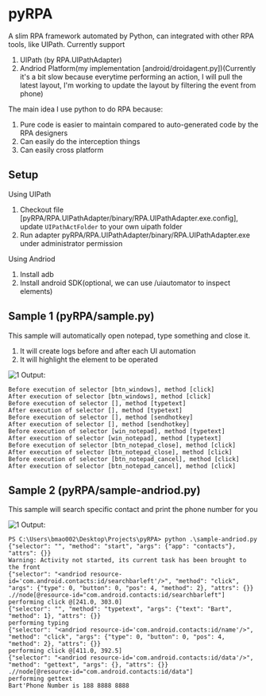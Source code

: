 # pyRPA
A slim RPA framework automated by Python, can integrated with other RPA tools, like UIPath. Currently support
1. UIPath (by RPA.UIPathAdapter)
2. Andriod Platform(my implementation [android/droidagent.py])(Currently it's a bit slow because everytime performing an action, I will pull the latest layout, I'm working to update the layout by filtering the event from phone)
   

The main idea I use python to do RPA because:
1. Pure code is easier to maintain compared to auto-generated code by the RPA designers
2. Can easily do the interception things
3. Can easily cross platform

## Setup
Using UIPath
1. Checkout file [pyRPA/RPA.UIPathAdapter/binary/RPA.UIPathAdapter.exe.config], update `UIPathActFolder` to your own uipath folder
2. Run adapter pyRPA/RPA.UIPathAdapter/binary/RPA.UIPathAdapter.exe under administrator permission 

Using Andriod
1. Install adb
2. Install android SDK(optional, we can use <android sdk>/uiautomator to inspect elements)

## Sample 1 (pyRPA/sample.py)

This sample will automatically open notepad, type something and close it. 
1. It will create logs before and after each UI automation
2. It will highlight the element to be operated

![1](https://user-images.githubusercontent.com/4489728/51222515-0bba3280-1979-11e9-9a9d-d77e718f1d1a.gif)
Output:
```code
Before execution of selector [btn_windows], method [click]
After execution of selector [btn_windows], method [click]
Before execution of selector [], method [typetext]
After execution of selector [], method [typetext]
Before execution of selector [], method [sendhotkey]
After execution of selector [], method [sendhotkey]
Before execution of selector [win_notepad], method [typetext]
After execution of selector [win_notepad], method [typetext]
Before execution of selector [btn_notepad_close], method [click]
After execution of selector [btn_notepad_close], method [click]
Before execution of selector [btn_notepad_cancel], method [click]
After execution of selector [btn_notepad_cancel], method [click]
```

## Sample 2 (pyRPA/sample-andriod.py)
This sample will search specific contact and print the phone number for you

![1](https://user-images.githubusercontent.com/4489728/51382853-d701d300-1b52-11e9-8d34-b3d82716dc8f.gif)
Output:
```code
PS C:\Users\bmao002\Desktop\Projects\pyRPA> python .\sample-andriod.py
{"selector": "", "method": "start", "args": {"app": "contacts"}, "attrs": {}}
Warning: Activity not started, its current task has been brought to the front
{"selector": "<andriod resource-id='com.android.contacts:id/searchbarleft'/>", "method": "click", "args": {"type": 0, "button": 0, "pos": 4, "method": 2}, "attrs": {}}
.//node[@resource-id="com.android.contacts:id/searchbarleft"]
performing click @[241.0, 303.0]
{"selector": "", "method": "typetext", "args": {"text": "Bart", "method": 1}, "attrs": {}}
performing typing
{"selector": "<andriod resource-id='com.android.contacts:id/name'/>", "method": "click", "args": {"type": 0, "button": 0, "pos": 4, "method": 2}, "attrs": {}}
performing click @[411.0, 392.5]
{"selector": "<andriod resource-id='com.android.contacts:id/data'/>", "method": "gettext", "args": {}, "attrs": {}}
.//node[@resource-id="com.android.contacts:id/data"]
performing gettext
Bart'Phone Number is 188 8888 8888
```

